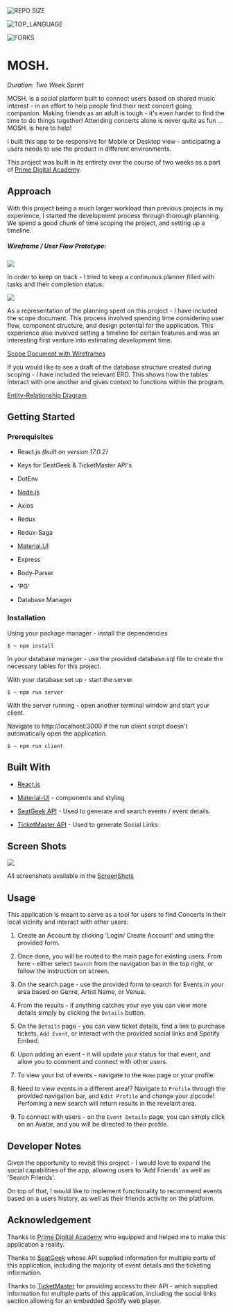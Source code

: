 

  

![REPO SIZE](https://img.shields.io/github/repo-size/blakesmithmn/MOSH.?style=flat-square)

  

![TOP_LANGUAGE](https://img.shields.io/github/languages/top/blakesmithmn/MOSH.?style=flat-square)

  

![FORKS](https://img.shields.io/github/forks/blakesmithmn/MOSH.?style=social)

  

  

# MOSH.

  

  

_Duration: Two Week Sprint_

  

  

MOSH. is a social platform built to connect users based on shared music interest - in an effort to help people find their next concert going companion. Making friends as an adult is tough - it's even harder to find the time to do things together! Attending concerts alone is never quite as fun ... MOSH. is here to help!

  

I built this app to be responsive for Mobile or Desktop view - anticipating a users needs to use the product in different environments.

  

This project was built in its entirety over the course of two weeks as a part of [Prime Digital Academy](www.primeacademy.io).

  

  

## Approach

  

  

With this project being a much larger workload than previous projects in my experience, I started the development process through thorough planning. We spend a good chunk of time scoping the project, and setting up a timeline.

##### Wireframe / User Flow Prototype:
  ![](/ScreenShots/Wireframes.jpg)

In order to keep on track - I tried to keep a continuous planner filled with tasks and their completion status:

  ![](/ScreenShots/Planner.png)

As a representation of the planning spent on this project - I have included the scope document. This process involved spending time considering user flow, component structure, and design potential for the application. This experience also involved setting a timeline for certain features and was an interesting first venture into estimating development time.

[Scope Document with Wireframes](https://docs.google.com/document/d/1pbcPLlckRQuP1xbaCUsxnUh4Vuuz3gLM1_c-j4q54FA/edit?usp=sharing)

  

If you would like to see a draft of the database structure created during scoping - I have included the relevant ERD. This shows how the tables interact with one another and gives context to functions within the program.

  

[Entity-Relationship Diagram](https://app.dbdesigner.net/designer/schema/563565)

  

  

## Getting Started

  

  

### Prerequisites

  

- React.js *(built on version 17.0.2)*

  

- Keys for SeatGeek & TicketMaster API's

  

- DotEnv

  

-  [Node.js](https://nodejs.org/en/)

  

- Axios

  

- Redux

  

- Redux-Saga

  

-  [Material.UI](https://mui.com)

  

- Express

  

- Body-Parser

  

- 'PG'

  

- Database Manager

  

  

### Installation

  

  

Using your package manager - install the dependencies

  

```
$ ~ npm install
```

  

  

In your database manager - use the provided database.sql file to create the necessary tables for this project.

  

  

With your database set up - start the server.

  

```
$ ~ npm run server
```

  

With the server running - open another terminal window and start your client.

  

Navigate to http://localhost:3000 if the run client script doesn't automatically open the application.

  

```
$ ~ npm run client
```

  

  

## Built With

  

  

*  [React.js](http://www.dropwizard.io/1.0.2/docs/)

  

*  [Material-UI](https://maven.apache.org/) - components and styling

  

*  [SeatGeek API](https://platform.seatgeek.com) - Used to generate and search events / event details.

  

*  [TicketMaster API](https://developer.ticketmaster.com/products-and-docs/apis/getting-started/) - Used to generate Social Links

  

## Screen Shots

  ![](/ScreenShots/Landing.png)

All screenshots available in the [ScreenShots](https://github.com/blakesmithmn/MOSH./tree/main/ScreenShots)

  
  
  

  

## Usage

  

This application is meant to serve as a tool for users to find Concerts in their local vicinity and interact with other users:

  

1. Create an Account by clicking 'Login/ Create Account' and using the provided form. 

2. Once done, you will be routed to the main page for existing users. From here - either select `Search` from the navigation bar in the top right, or follow the instruction on screen. 

3. On the search page - use the provided form to search for Events in your area based on Genre, Artist Name, or Venue. 

4. From the results - if anything catches your eye you can view more details simply by clicking the `Details` button.

5. On the `Details` page - you can view ticket details, find a link to purchase tickets, `Add Event`, or interact with the provided social links and Spotify Embed.


6. Upon adding an event - it will update your status for that event, and allow you to comment and connect with other users. 

7. To view your list of events - navigate to the `Home` page or your profile.

8. Need to view events in a different area!? Navigate to `Profile` through the provided navigation bar, and `Edit Profile` and change your zipcode! Perfoming a new search will return results in the revelant area.

9. To connect with users - on the `Event Details` page, you can simply click on an Avatar, and you will be directed to their profile. 

  

  

## Developer Notes

  

  

Given the opportunity to revisit this project - I would love to expand the social capabilities of the app, allowing users to 'Add Friends' as well as 'Search Friends'.

  

  

On top of that, I would like to implement functionality to recommend events based on a users history, as well as their friends activity on the platform.

  

  

## Acknowledgement

  

Thanks to [Prime Digital Academy](www.primeacademy.io) who equipped and helped me to make this application a reality.

  

  

Thanks to [SeatGeek](https://platform.seatgeek.com) whose API supplied information for multiple parts of this application, including the majority of event details and the ticketing information.

  

  

Thanks to [TicketMaster](https://developer.ticketmaster.com/products-and-docs/apis/getting-started/) for providing access to their API - which supplied information for multiple parts of this application, including the social links section allowing for an embedded Spotify web player.